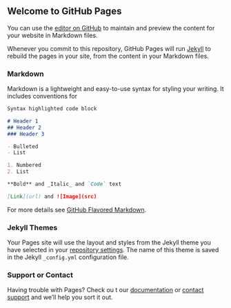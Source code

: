 ## Welcome to GitHub Pages

You can use the [editor on GitHub](https://github.com/darkboob/repomomma/edit/master/README.md) to maintain and preview the content for your website in Markdown files.

Whenever you commit to this repository, GitHub Pages will run [Jekyll](https://jekyllrb.com/) to rebuild the pages in your site, from the content in your Markdown files.

### Markdown

Markdown is a lightweight and easy-to-use syntax for styling your writing. It includes conventions for

```markdown
Syntax highlighted code block

# Header 1
## Header 2
### Header 3

- Bulleted
- List

1. Numbered
2. List

**Bold** and _Italic_ and `Code` text

[Link](url) and ![Image](src)
```

For more details see [GitHub Flavored Markdown](https://guides.github.com/features/mastering-markdown/).

### Jekyll Themes

Your Pages site will use the layout and styles from the Jekyll theme you have selected in your [repository settings](https://github.com/darkboob/repomomma/settings). The name of this theme is saved in the Jekyll `_config.yml` configuration file.

### Support or Contact

Having trouble with Pages? Check ou
t our [documentation](https://help.github.com/categories/github-pages-basics/) or [contact support](https://github.com/contact) and we’ll help you sort it out.
